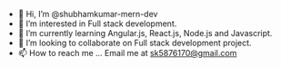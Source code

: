 - 👋 Hi, I’m @shubhamkumar-mern-dev
- 👀 I’m interested in Full stack development.
- 🌱 I’m currently learning Angular.js, React.js, Node.js and Javascript.
- 💞️ I’m looking to collaborate on Full stack development project.
- 📫 How to reach me ... Email me at sk5876170@gmail.com

<!---
shubhamkumar-mern-dev/shubhamkumar-mern-dev is a ✨ special ✨ repository because its `README.md` (this file) appears on your GitHub profile.
You can click the Preview link to take a look at your changes.
--->
